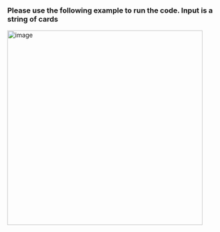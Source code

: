 <h3>Please use the following example to run the code. Input is a string of cards </h3>
<img width="447" alt="image" src="https://user-images.githubusercontent.com/54505758/193318686-a45bcec3-ef93-4160-96d9-1d8c068ff346.png">

